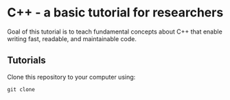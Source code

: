 # C++ - a basic tutorial for researchers

Goal of this tutorial is to teach fundamental concepts about C++ that enable writing fast,
readable, and maintainable code.

## Tutorials
Clone this repository to your computer using:
```
git clone 
```



